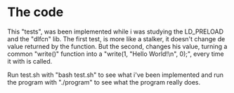 # The code
This "tests", was been implemented while i was studying
  the LD_PRELOAD and the "dlfcn" lib.
The first test, is more like a stalker, it doesn't change de value
returned by the function.
But the second, changes his value, turning a common "write()" function into
a "write(1, "Hello World!\n", 0);", every time it with is called.

Run test.sh with "bash test.sh" to see what i've been implemented
and run the program with "./program" to see what the program really does.

